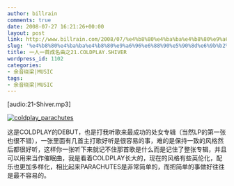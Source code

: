 ```yaml
---
author: billrain
comments: true
date: 2008-07-27 16:21:26+00:00
layout: post
link: http://www.billrain.com/2008/07/%e4%b8%80%e4%ba%ba%e4%b8%80%e9%a6%96%e6%88%90%e5%90%8d%e6%9b%b2%e4%b9%8b21coldplayshiver/
slug: '%e4%b8%80%e4%ba%ba%e4%b8%80%e9%a6%96%e6%88%90%e5%90%8d%e6%9b%b2%e4%b9%8b21coldplayshiver'
title: 一人一首成名曲之21.COLDPLAY.SHIVER
wordpress_id: 1102
categories:
- 余音绕梁|MUSIC
tags:
- 余音绕梁|MUSIC
---
```


[audio:21-Shiver.mp3]

[![coldplay_parachutes](http://www.billrain.com/wp-content/uploads/2008/07/coldplay-parachutes-thumb.jpg)](http://www.billrain.com/wp-content/uploads/2008/07/coldplay-parachutes.jpg)

这是COLDPLAY的DEBUT，也是打我听歌来最成功的处女专辑（当然LP的第一张也很不错），一张里面有几首主打歌好听是很容易的事，难的是保持一致的风格然后都很好听，这样你一张听下来就记不住那首歌是什么而是记住了整张专辑，并且可以用来当作催眠曲，我是看着COLDPLAY长大的，现在的风格有些英伦化，配乐也更加多样化，相比起来PARACHUTES是非常简单的，而把简单的事做好往往是最不容易的。
